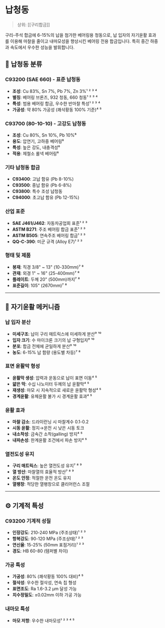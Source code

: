 # 납청동

> 상위: [[구리합금]]

구리-주석 합금에 6-15%의 납을 첨가한 베어링용 청동으로, 납 입자의 자기윤활 효과를 이용해 마찰을 줄이고 내마모성을 향상시킨 베어링 전용 합금입니다. 특히 중간 하중과 속도에서 우수한 성능을 발휘합니다.

## 🔩 납청동 분류

### C93200 (SAE 660) - 표준 납청동
- **조성**: Cu 83%, Sn 7%, Pb 7%, Zn 3%¹ ² ³ ⁴
- **별칭**: 베어링 브론즈, 932 청동, 660 청동¹ ² ³ ⁴
- **특성**: 범용 베어링 합금, 우수한 반마찰 특성¹ ² ³ ⁴
- **가공성**: 약 80% 가공성 (쾌삭황동 100% 기준)⁴ ⁵

### C93700 (80-10-10) - 고강도 납청동
- **조성**: Cu 80%, Sn 10%, Pb 10%⁶
- **용도**: 압연기, 고하중 베어링⁶
- **특성**: 높은 강도, 내충격성⁶
- **적용**: 제철소 롤넥 베어링⁶

### 기타 납청동 합금
- **C93400**: 고납 함유 (Pb 8-10%)
- **C93500**: 중납 함유 (Pb 6-8%)
- **C93800**: 특수 조성 납청동
- **C94000**: 초고납 함유 (Pb 12-15%)

### 산업 표준
- **SAE J461/J462**: 자동차공업회 표준¹ ² ³
- **ASTM B271**: 주조 베어링 합금 표준¹ ² ³
- **ASTM B505**: 연속주조 베어링 합금¹ ² ³
- **QQ-C-390**: 미군 규격 (Alloy E7)¹ ² ³

### 형태 및 제품
- **봉재**: 직경 3/8" ~ 13" (10-330mm)⁷ ⁸
- **관재**: 외경 1" ~ 16" (25-400mm)⁷ ⁸
- **플레이트**: 두께 20" (500mm)까지⁷ ⁸
- **표준길이**: 105" (2670mm)⁷ ⁸

---

## 🎯 자기윤활 메커니즘
### 납 입자 분산
- **미세구조**: 납이 구리 매트릭스에 미세하게 분산⁹ ¹⁰
- **입자 크기**: 수 마이크론 크기의 납 구형입자⁹ ¹⁰
- **분포**: 합금 전체에 균일하게 분산⁹ ¹⁰
- **농도**: 6-15% 납 함량 (용도별 차등)⁷ ⁸

### 표면 윤활막 형성
- **윤활막 생성**: 압력과 운동으로 납이 표면 이동⁴ ⁵
- **얇은 막**: 수십 나노미터 두께의 납 윤활막⁴ ⁵
- **재생성**: 마모 시 지속적으로 새로운 윤활막 형성⁴ ⁵
- **경계윤활**: 유체윤활 불가 시 경계윤활 효과⁴ ⁵

### 윤활 효과
- **마찰 감소**: 드라이런닝 시 마찰계수 0.1-0.2
- **시동 윤활**: 정지→운전 시 낮은 시동 토크
- **내소착성**: 금속간 소착(galling) 방지⁴ ⁵
- **내파손성**: 한계윤활 조건에서 파손 방지⁴ ⁵

### 열전도성 유지
- **구리 매트릭스**: 높은 열전도성 유지⁷ ⁸ ⁹
- **열 방산**: 마찰열의 효율적 방산⁷ ⁸ ⁹
- **온도 안정**: 적절한 운전 온도 유지
- **열팽창**: 적당한 열팽창으로 클리어런스 조절

---

## ⚙️ 기계적 특성

### C93200 기계적 성질
- **인장강도**: 210-240 MPa (주조상태)¹ ² ³
- **항복강도**: 90-120 MPa (주조상태)¹ ² ³
- **연신율**: 15-25% (50mm 표점거리)¹ ² ³
- **경도**: HB 60-80 (템퍼별 차이)

### 가공 특성
- **가공성**: 80% (쾌삭황동 100% 대비)⁴ ⁵
- **절삭성**: 우수한 절삭성, 연속 칩 형성
- **표면조도**: Ra 1.6-3.2 μm 달성 가능
- **치수정밀도**: ±0.02mm 이하 가공 가능

### 내마모 특성
- **마모 저항**: 우수한 내마모성¹ ² ³ ⁴ ⁵